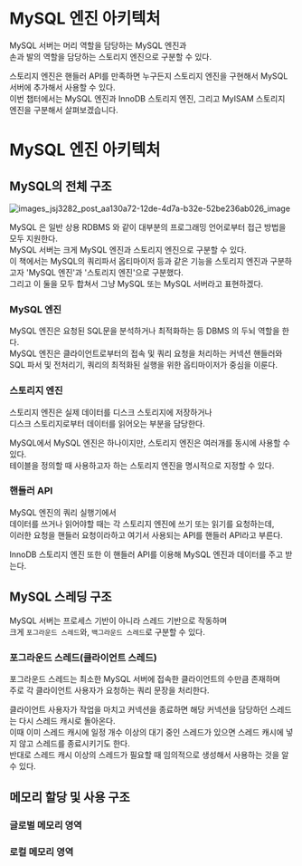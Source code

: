 # MySQL 엔진 아키텍처
      
MySQL 서버는 머리 역할을 담당하는 MySQL 엔진과         
손과 발의 역할을 담당하는 스토리지 엔진으로 구분할 수 있다.      
  
스토리지 엔진은 핸들러 API를 만족하면 누구든지 스토리지 엔진을 구현해서 MySQL 서버에 추가해서 사용할 수 있다.        
이번 챕터에서는 MySQL 엔진과 InnoDB 스토리지 엔진, 그리고 MyISAM 스토리지 엔진을 구분해서 살펴보겠습니다.    
    
# MySQL 엔진 아키텍처      
## MySQL의 전체 구조

![images_jsj3282_post_aa130a72-12de-4d7a-b32e-52be236ab026_image](https://user-images.githubusercontent.com/50267433/193463535-1ef89ac4-abda-43f6-b832-eebeabbe4b15.png)

MySQL 은 일반 상용 RDBMS 와 같이 대부분의 프로그래밍 언어로부터 접근 방법을 모두 지원한다.       
MySQL 서버는 크게 MySQL 엔진과 스토리지 엔진으로 구분할 수 있다.         
이 책에서는 MySQL의 쿼리파서 옵티마이저 등과 같은 기능을 스토리지 엔진과 구분하고자 'MySQL 엔진'과 '스토리지 엔진'으로 구분했다.      
그리고 이 둘을 모두 합쳐서 그냥 MySQL 또는 MySQL 서버라고 표현하겠다.        

### MySQL 엔진  
MySQL 엔진은 요청된 SQL문을 분석하거나 최적화하는 등 DBMS 의 두뇌 역할을 한다.   
MySQL 엔진은 클라이언트로부터의 접속 및 쿼리 요청을 처리하는 커넥션 핸들러와    
SQL 파서 및 전처리기, 쿼리의 최적화된 실행을 위한 옵티마이저가 중심을 이룬다.    

### 스토리지 엔진  
스토리지 엔진은 실제 데이터를 디스크 스토리지에 저장하거나    
디스크 스토리지로부터 데이터를 읽어오는 부분을 담당한다.     
  
MySQL에서 MySQL 엔진은 하나이지만, 스토리지 엔진은 여러개를 동시에 사용할 수 있다.     
테이블을 정의할 때 사용하고자 하는 스토리지 엔진을 명시적으로 지정할 수 있다.  
 
### 핸들러 API    
MySQL 엔진의 쿼리 실행기에서      
데이터를 쓰거나 읽어야할 때는 각 스토리지 엔진에 쓰기 또는 읽기를 요청하는데,     
이러한 요청을 핸들러 요청이라하고 여기서 사용되는 API를 핸들러 API라고 부른다.      

InnoDB 스토리지 엔진 또한 이 핸들러 API를 이용해 MySQL 엔진과 데이터를 주고 받는다.  

## MySQL 스레딩 구조   

MySQL 서버는 프로세스 기반이 아니라 스레드 기반으로 작동하며       
크게 `포그라운드 스레드`와, `백그라운드 스레드`로 구분할 수 있다.        

### 포그라운드 스레드(클라이언트 스레드)
포그라운드 스레드는 최소한 MySQL 서버에 접속한 클라이언트의 수만큼 존재하며       
주로 각 클라이언트 사용자가 요청하는 쿼리 문장을 처리한다.      
  
클라이언트 사용자가 작업을 마치고 커넥션을 종료하면 해당 커넥션을 담당하던 스레드는 다시 스레드 캐시로 돌아온다.     
이때 이미 스레드 캐시에 일정 개수 이상의 대기 중인 스레드가 있으면 스레드 캐시에 넣지 않고 스레드를 종료시키기도 한다.   
반대로 스레드 캐시 이상의 스레드가 필요할 때 임의적으로 생성해서 사용하는 것을 알 수 있다.     




## 메모리 할당 및 사용 구조   
### 글로벌 메모리 영역  
### 로컬 메모리 영역 
